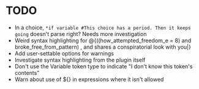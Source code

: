 # TODO

- In a choice, `*if variable #This choice has a period. Then it keeps going` doesn't parse right? Needs more investigation
- Weird syntax highlighting for @{((how_attempted_freedom_e = 8) and broke_free_from_pattern) , and shares a conspiratorial look with you|}
- Add user-settable options for warnings
- Investigate syntax highlighting from the plugin itself
- Don't use the Variable token type to indicate "I don't know this token's contents"
- Warn about use of ${} in expressions where it isn't allowed
